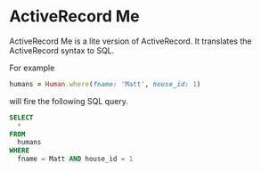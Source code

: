 # ActiveRecord Me

ActiveRecord Me is a lite version of ActiveRecord. It translates the ActiveRecord syntax to SQL.

For example

```ruby
humans = Human.where(fname: 'Matt', house_id: 1)
```

will fire the following SQL query.

```sql
SELECT
  *
FROM
  humans
WHERE
  fname = Matt AND house_id = 1
```
